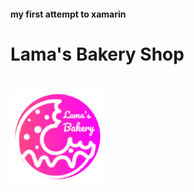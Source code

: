 

<h4>my first attempt to xamarin
<h1> Lama's Bakery Shop <h1>


<img src="myBakeryShop/myBakeryShop.Android/Resources/Resources/drawable-xxhdpi/logo.png" width="30%"></img>
